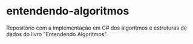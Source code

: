 # entendendo-algoritmos
Repositório com a implementação em C# dos algorítmos e estruturas de dados do livro "Entendendo Algoritmos".
